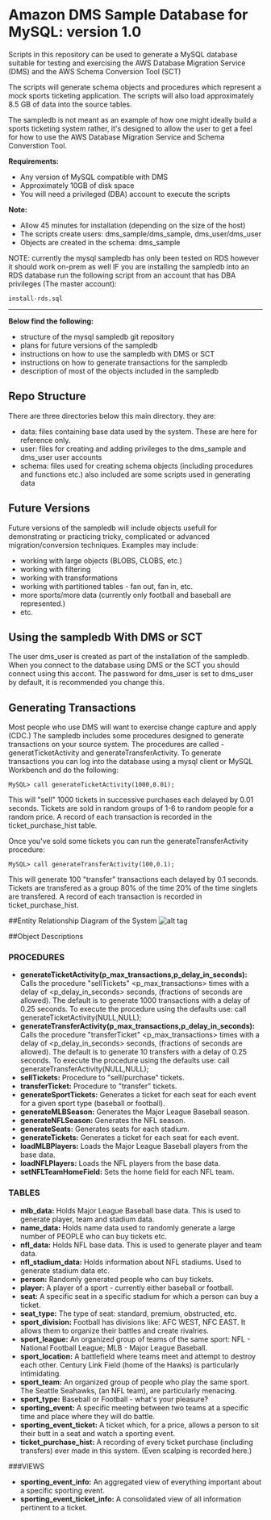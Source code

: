 # Amazon DMS Sample Database for MySQL: version 1.0

Scripts in this repository can be used to generate a MySQL database suitable for testing and exercising
the AWS Database Migration Service (DMS) and the AWS Schema Conversion Tool (SCT)

The scripts will generate schema objects and procedures which represent a mock sports  ticketing application. 
The scripts will also load approximately 8.5 GB of data into the source tables. 

The sampledb is not meant as an example of how one might ideally build a sports ticketing system rather,
it's designed to allow the user to get a feel for how to use the AWS Database Migration Service and Schema Converstion Tool.

**Requirements:**
* Any version of MySQL compatible with DMS
* Approximately 10GB of disk space
* You will need a privileged (DBA) account to execute the scripts

**Note:**
* Allow 45 minutes for installation (depending on the size of the host) 
* The scripts create users: dms_sample/dms_sample, dms_user/dms_user
* Objects are created in the schema: dms_sample

NOTE: currently the mysql sampledb has only been tested on RDS however it should work on-prem as well
IF you are installing the sampledb into an RDS database run the following script from an account that has DBA  privileges (The master account):

`install-rds.sql`



------------------------------------------------------------------------------------------------------------------------
<b>Below find the following:</b>
 * structure of the mysql sampledb git repository
 * plans for future versions of the sampledb
 * instructions on how to use the sampledb with DMS or SCT
 * instructions on how to generate transactions for the sampledb
 * description of most of the objects included in the sampledb

## Repo Structure
There are three directories below this main directory. they are:
* data: files containing base data used by the system. These are here for reference only.
* user: files for creating and adding privileges to the dms_sample and dms_user user accounts
* schema: files used for creating schema objects (including procedures and functions etc.) also included are some scripts used in generating data

## Future Versions
Future versions of the sampledb will include objects usefull for demonstrating or practicing tricky, complicated or advanced migration/conversion techniques. Examples may include:
* working with large objects (BLOBS, CLOBS, etc.)
* working with filtering
* working with transformations
* working with partitioned tables - fan out, fan in, etc.
* more sports/more data (currently only football and baseball are represented.)
* etc.

## Using the sampledb With DMS or SCT
The user dms_user is created as part of the installation of the sampledb. When you connect to the database using DMS or the SCT you should connect using this accont. The password for dms_user is set to dms_user by default, it is recommended you change this.

## Generating Transactions 
Most people who use DMS will want to exercise change capture and apply (CDC.) The sampledb includes some procedures designed to generate transactions on your source system. The procedures are called - generatTicketActivity and generateTransferActivity. To generate transactions you can log into the database using a mysql client or MySQL Workbench and do the following:

```
MySQL> call generateTicketActivity(1000,0.01);
```

This will "sell" 1000 tickets in successive purchases each delayed by 0.01 seconds. Tickets are sold in random groups of 1-6 to random people for a random price. A record of each transaction is recorded in the ticket_purchase_hist table.

 Once you've sold some tickets you can run the generateTransferActivity procedure:

```
MySQL> call generateTransferActivity(100,0.1);
````

This will generate 100 "transfer" transactions each delayed by 0.1 seconds. Tickets are transfered as a group 80% of the time 20% of the time singlets are transfered. A record of each transaction is recorded in ticket_purchase_hist.

##Entity Relationship Diagram of the System
![alt tag](/images/sampledb.jpg)

##Object Descriptions
### PROCEDURES
* **generateTicketActivity(p_max_transactions,p_delay_in_seconds):** Calls the procedure "sellTickets" <p_max_transactions> times with a delay of <p_delay_in_seconds> seconds, (fractions of seconds are allowed). The default is to generate 1000 transactions with a delay of 0.25 seconds. To execute the procedure using the defaults use: call generateTicketActivity(NULL,NULL);
* **generateTransferActivity(p_max_transactions,p_delay_in_seconds):** Calls the procedure "transferTicket" <p_max_transactions> times with a delay of <p_delay_in_seconds> seconds, (fractions of seconds are allowed). The default is to generate 10 transfers with a delay of 0.25 seconds. To execute the procedure using the defaults use: call generateTransferActivity(NULL,NULL);
* **sellTickets:** Procedure to "sell/purchase" tickets.
* **transferTicket:** Procedure to "transfer" tickets.
* **generateSportTickets:** Generates a ticket for each seat for each event for a given sport type (baseball or football).
* **generateMLBSeason:** Generates the Major League Baseball season.
* **generateNFLSeason:** Generates the NFL season.
* **generateSeats:** Generates seats for each stadium.
* **generateTickets:** Generates a ticket for each seat for each event.
* **loadMLBPlayers:** Loads the Major League Baseball players from the base data.
* **loadNFLPlayers:** Loads the NFL players from the base data.
* **setNFLTeamHomeField:** Sets the home field for each NFL team.

### TABLES
* **mlb_data:** Holds Major League Baseball base data. This is used to generate player, team and stadium data.
* **name_data:** Holds name data used to randomly generate a large number of PEOPLE who can buy tickets etc.
* **nfl_data:** Holds NFL base data. This is used to generate player and team data.
* **nfl_stadium_data:** Holds information about NFL stadiums. Used to generate stadium data etc.
* **person:** Randomly generated people who can buy tickets.
* **player:** A player of a sport - currently either baseball or football.
* **seat:** A specific seat in a specific stadium for which a person can buy a ticket.
* **seat_type:** The type of seat: standard, premium, obstructed, etc.
* **sport_division:** Football has divisions like: AFC WEST, NFC EAST. It allows them to organize their battles and create rivalries.
* **sport_league:** An organized group of teams of the same sport: NFL - National Football League; MLB - Major League Baseball.
* **sport_location:** A battlefield where teams meet and attempt to destroy each other. Century Link Field (home of the Hawks) is particularly intimidating.
* **sport_team:** An organized group of people who play the same sport. The Seattle Seahawks, (an NFL team), are particularly menacing.
* **sport_type:** Baseball or Football - what's your pleasure?
* **sporting_event:** A specific meeting between two teams at a specific time and place where they will do battle.
* **sporting_event_ticket:** A ticket which, for a price, allows a person to sit their butt in a seat and watch a sporting event.
* **ticket_purchase_hist:** A recording of every ticket purchase (including transfers) ever made in this system. (Even scalping is recorded here.)

###VIEWS
* **sporting_event_info:** An aggregated view of everything important about a specific sporting event.
* **sporting_event_ticket_info:** A consolidated view of all information pertinent to a ticket.

